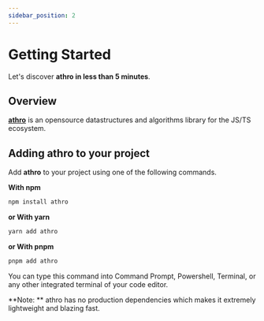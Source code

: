 ```yaml
---
sidebar_position: 2
---
```


# Getting Started

Let's discover **athro in less than 5 minutes**.

## Overview

**[athro](https://www.npmjs.com/package/athro)** is an opensource datastructures and algorithms library for the JS/TS ecosystem. 


<!-- ### What you'll need

- [Node.js](https://nodejs.org/en/download/) version 16.14 or above:
  - When installing Node.js, you are recommended to check all checkboxes related to dependencies. -->

## Adding athro to your project

Add **athro** to your project using one of the following commands. 

**With npm**
```bash
npm install athro
```

**or With yarn**
```bash
yarn add athro
```

**or With pnpm**
```bash
pnpm add athro
```

You can type this command into Command Prompt, Powershell, Terminal, or any other integrated terminal of your code editor.

**Note: ** athro has no production dependencies which makes it extremely lightweight and blazing fast.

